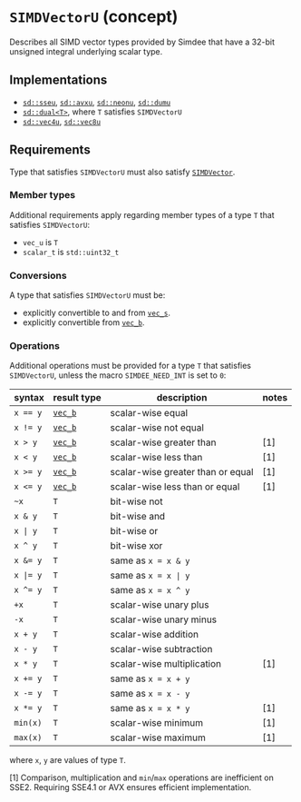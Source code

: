 # `SIMDVectorU` (concept)

Describes all SIMD vector types provided by Simdee that have a 32-bit unsigned integral underlying scalar type.

## Implementations

* [`sd::sseu`](sse.md), [`sd::avxu`](avx.md), [`sd::neonu`](neon.md), [`sd::dumu`](dum.md)
* [`sd::dual<T>`](dual.md), where `T` satisfies `SIMDVectorU`
* [`sd::vec4u`](vec4.md), [`sd::vec8u`](vec8.md)

## Requirements

Type that satisfies `SIMDVectorU` must also satisfy [`SIMDVector`](SIMDVector.md).

### Member types

Additional requirements apply regarding member types of a type `T` that satisfies `SIMDVectorU`:

* `vec_u` is `T`
* `scalar_t` is `std::uint32_t`

### Conversions

A type that satisfies `SIMDVectorU` must be:
* explicitly convertible to and from [`vec_s`](SIMDVectorS.md).
* explicitly convertible from [`vec_b`](SIMDVectorB.md).

### Operations

Additional operations must be provided for a type `T` that satisfies `SIMDVectorU`, unless the macro `SIMDEE_NEED_INT` is set to `0`:

syntax         | result type               | description                                           | notes
---------------|---------------------------|-------------------------------------------------------|-------
`x == y`       | [`vec_b`](SIMDVectorB.md) | scalar-wise equal                                     |
`x != y`       | [`vec_b`](SIMDVectorB.md) | scalar-wise not equal                                 |
`x > y`        | [`vec_b`](SIMDVectorB.md) | scalar-wise greater than                              | [1]
`x < y`        | [`vec_b`](SIMDVectorB.md) | scalar-wise less than                                 | [1]
`x >= y`       | [`vec_b`](SIMDVectorB.md) | scalar-wise greater than or equal                     | [1]
`x <= y`       | [`vec_b`](SIMDVectorB.md) | scalar-wise less than or equal                        | [1]
`~x`           | `T`                       | bit-wise not                                          |
`x & y`        | `T`                       | bit-wise and                                          |
`x \| y`       | `T`                       | bit-wise or                                           |
`x ^ y`        | `T`                       | bit-wise xor                                          |
`x &= y`       | `T`                       | same as `x = x & y`                                   |
`x \|= y`      | `T`                       | same as `x = x \| y`                                  |
`x ^= y`       | `T`                       | same as `x = x ^ y`                                   |
`+x`           | `T`                       | scalar-wise unary plus                                |
`-x`           | `T`                       | scalar-wise unary minus                               |
`x + y`        | `T`                       | scalar-wise addition                                  |
`x - y`        | `T`                       | scalar-wise subtraction                               |
`x * y`        | `T`                       | scalar-wise multiplication                            | [1]
`x += y`       | `T`                       | same as `x = x + y`                                   |
`x -= y`       | `T`                       | same as `x = x - y`                                   |
`x *= y`       | `T`                       | same as `x = x * y`                                   | [1]
`min(x)`       | `T`                       | scalar-wise minimum                                   | [1]
`max(x)`       | `T`                       | scalar-wise maximum                                   | [1]

where `x`, `y` are values of type `T`.

[1] Comparison, multiplication and `min`/`max` operations are inefficient on SSE2. Requiring SSE4.1 or AVX ensures efficient implementation.
